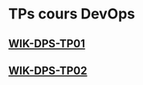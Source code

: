 # TPs cours DevOps

## [WIK-DPS-TP01](/WIK-DPS-TP01/README.md)

## [WIK-DPS-TP02](/WIK-DPS-TP02/README.md)
